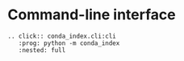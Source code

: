 # Command-line interface

```{eval-rst}
.. click:: conda_index.cli:cli
   :prog: python -m conda_index
   :nested: full
```
